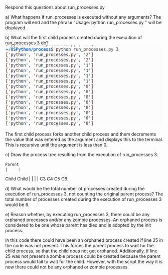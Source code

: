 Respond this questions about run_processes.py

a) What happens if run_processes is executed without any arguments?
The program will end and the phrase "Usage: python run_processes.py <number>" will be displayed.

b) What will the first child process created during the execution of run_processes 3 do?
![Run process image](Run_Processes.png)

The first child process forks another child process and them decrements the value that was entered as the argument and displays this to the terminal. This is recursive until the argument is less than 0.

c) Draw the process tree resulting from the execution of run_processes 3.

    Parent
    |     |  
Child     Child
|   |     |   |
C3  C4   C5   C6


d) What would be the total number of processes created during the execution of run_processes 3, not counting the original parent process? 
The total number of processes created during the execution of run_processes 3 would be 6.

e) Reason whether, by executing run_processes 3, there could be any orphaned processes and/or any zombie processes. An orphaned process is considered to be one whose parent has died and is adopted by the init process.

In this code there could have been an orphaned process created if line 25 in the code was not present. This forces the parent process to wait for the child process, so that the child does not get orphaned. Additionally, if line 25 was not present a zombie process could be created because the parent process would fail to wait for the child. However, with the script the way it is now there could not be any orphaned or zombie processes.

